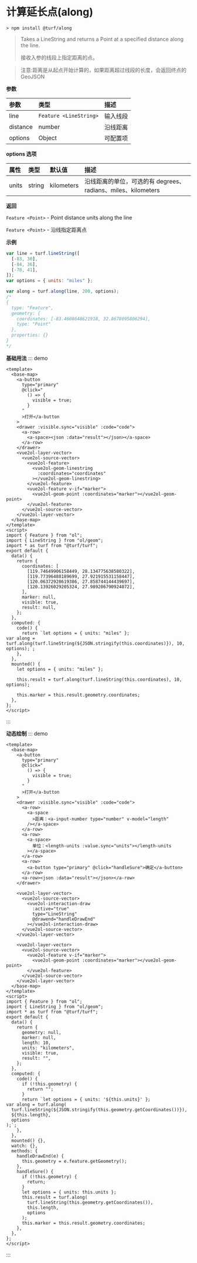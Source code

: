 # 计算延长点(along)

```
> npm install @turf/along
```

> Takes a LineString and returns a Point at a specified distance along the line.
>
> 接收入参的线段上指定距离的点。

> 注意:距离是从起点开始计算的，如果距离超过线段的长度，会返回终点的 GeoJSON

**参数**

| 参数     | 类型                   | 描述     |
| :------- | :--------------------- | :------- |
| line     | `Feature <LineString>` | 输入线段 |
| distance | number                 | 沿线距离 |
| options  | Object                 | 可配置项 |

**options 选项**

| 属性  | 类型   | 默认值     | 描述                                                         |
| :---- | :----- | :--------- | :----------------------------------------------------------- |
| units | string | kilometers | 沿线距离的单位，可选的有 degrees、radians、miles、kilometers |

**返回**

`Feature <Point>` - Point distance units along the line

`Feature <Point>` - 沿线指定距离点

**示例**

```js
var line = turf.lineString([
  [-83, 30],
  [-84, 36],
  [-78, 41],
]);
var options = { units: "miles" };

var along = turf.along(line, 200, options);
/*
{
  type: "Feature",
  geometry: {
    coordinates: [-83.4608648621918, 32.8678095806294],
    type: "Point"
  },
  properties: {}
}
*/
```

**基础用法**
::: demo

```vue
<template>
  <base-map>
    <a-button
      type="primary"
      @click="
        () => {
          visible = true;
        }
      "
      >打开</a-button
    >
    <drawer :visible.sync="visible" :code="code">
      <a-row>
        <a-space><json :data="result"></json></a-space>
      </a-row>
    </drawer>
    <vue2ol-layer-vector>
      <vue2ol-source-vector>
        <vue2ol-feature>
          <vue2ol-geom-linestring
            :coordinates="coordinates"
          ></vue2ol-geom-linestring>
        </vue2ol-feature>
        <vue2ol-feature v-if="marker">
          <vue2ol-geom-point :coordinates="marker"></vue2ol-geom-point>
        </vue2ol-feature>
      </vue2ol-source-vector>
    </vue2ol-layer-vector>
  </base-map>
</template>
<script>
import { Feature } from "ol";
import { LineString } from "ol/geom";
import * as turf from "@turf/turf";
export default {
  data() {
    return {
      coordinates: [
        [119.74649906158449, 28.134775638580322],
        [119.77396488189699, 27.921915531158447],
        [120.06372928619386, 27.858744144439697],
        [120.13926029205324, 27.989206790924072],
      ],
      marker: null,
      visible: true,
      result: null,
    };
  },
  computed: {
    code() {
      return `let options = { units: "miles" };
var along = turf.along(turf.lineString(${JSON.stringify(this.coordinates)}), 10, options);`;
    },
  },
  mounted() {
    let options = { units: "miles" };

    this.result = turf.along(turf.lineString(this.coordinates), 10, options);

    this.marker = this.result.geometry.coordinates;
  },
};
</script>
```

:::

**动态绘制**
::: demo

```vue
<template>
  <base-map>
    <a-button
      type="primary"
      @click="
        () => {
          visible = true;
        }
      "
      >打开</a-button
    >
    <drawer :visible.sync="visible" :code="code">
      <a-row>
        <a-space
          >距离：<a-input-number type="number" v-model="length"
        /></a-space>
      </a-row>
      <a-row>
        <a-space>
          单位：<length-units :value.sync="units"></length-units
        ></a-space>
      </a-row>
      <a-row>
        <a-button type="primary" @click="handleSure">确定</a-button>
      </a-row>
      <a-row><json :data="result"></json></a-row>
    </drawer>

    <vue2ol-layer-vector>
      <vue2ol-source-vector>
        <vue2ol-interaction-draw
          :active="true"
          type="LineString"
          @drawend="handleDrawEnd"
        ></vue2ol-interaction-draw>
      </vue2ol-source-vector>
    </vue2ol-layer-vector>

    <vue2ol-layer-vector>
      <vue2ol-source-vector>
        <vue2ol-feature v-if="marker">
          <vue2ol-geom-point :coordinates="marker"></vue2ol-geom-point>
        </vue2ol-feature>
      </vue2ol-source-vector>
    </vue2ol-layer-vector>
  </base-map>
</template>
<script>
import { Feature } from "ol";
import { LineString } from "ol/geom";
import * as turf from "@turf/turf";
export default {
  data() {
    return {
      geometry: null,
      marker: null,
      length: 10,
      units: "kilometers",
      visible: true,
      result: "",
    };
  },
  computed: {
    code() {
      if (!this.geometry) {
        return "";
      }
      return `let options = { units: '${this.units}' };
var along = turf.along(
  turf.lineString(${JSON.stringify(this.geometry.getCoordinates())}),
  ${this.length},
  options
);`;
    },
  },
  mounted() {},
  watch: {},
  methods: {
    handleDrawEnd(e) {
      this.geometry = e.feature.getGeometry();
    },
    handleSure() {
      if (!this.geometry) {
        return;
      }
      let options = { units: this.units };
      this.result = turf.along(
        turf.lineString(this.geometry.getCoordinates()),
        this.length,
        options
      );
      this.marker = this.result.geometry.coordinates;
    },
  },
};
</script>
```

:::
